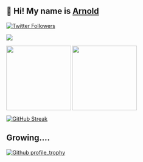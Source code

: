 ## 🦒 Hi! My name is [Arnold](https://twitter.com/wamae_arnold)

<p>
  <a href="https://twitter.com/wamae_arnold">
    <img alt="Twitter Followers" src="https://img.shields.io/twitter/follow/wamae_arnold?style=for-the-badge&logo=twitter&color=00ACEE">
  </a>
</p>

![](https://komarev.com/ghpvc/?username=arnoldnicole&label=🪟)

<div>
  <img height="170" align="left" src="https://github-readme-stats.vercel.app/api?username=ArnoldNicole&show_icons=true&theme=radical" />
  <img height="170" align="" src="https://github-readme-stats.vercel.app/api/top-langs/?username=ArnoldNicole&layout=compact&title_color=fff&text_color=fff&bg_color=151515" />
</div>

[![GitHub Streak](https://streak-stats.demolab.com?user=arnoldNicole&theme=highcontrast)](https://git.io/streak-stats)

<div>

## Growing....

</div>

[![Github profile_trophy](https://github-profile-trophy.vercel.app/?username=ArnoldNicole&theme=dracula&row=2&column=4&margin-h=15&margin-w=15)](https://github.com/ryo-ma/github-profile-trophy)

<!--
**ArnoldNicole/ArnoldNicole** is a ✨ _special_ ✨ repository because its `README.md` (this file) appears on your GitHub profile.

Here are some ideas to get you started:
### Hi there 👋
- 🔭 I’m currently working on ...
- 🌱 I’m currently learning ...
- 👯 I’m looking to collaborate on ...
- 🤔 I’m looking for help with ...
- 💬 Ask me about ...
- 📫 How to reach me: ...
- 😄 Pronouns: ...
- ⚡ Fun fact: ...
![visitors](https://visitor-badge.glitch.me/badge?page_id=ArnoldNicole.ArnoldNicole&label=🪟❤️) 
-->
